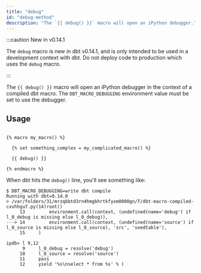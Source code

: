 ```yaml
---
title: "debug"
id: "debug-method"
description: "The `{{ debug() }}` macro will open an iPython debugger."
---
```



:::caution New in v0.14.1

The `debug` macro is new in dbt v0.14.1, and is only intended to be used in a development context with dbt. Do not deploy code to production which uses the `debug` macro.

:::

The `{{ debug() }}` macro will open an iPython debugger in the context of a compiled dbt macro. The `DBT_MACRO_DEBUGGING` environment value must be set to use the debugger.

## Usage

<File name='my_macro.sql'>

```text

{% macro my_macro() %}

  {% set something_complex = my_complicated_macro() %}
  
  {{ debug() }}

{% endmacro %}
```

</File>

When dbt hits the `debug()` line, you'll see something like:

```shell
$ DBT_MACRO_DEBUGGING=write dbt compile
Running with dbt=0.14.0
> /var/folders/31/mrzqbbtd3rn4hmgbhrtkfyxm0000gn/T/dbt-macro-compiled-cxvhhgu7.py(14)root()
     13         environment.call(context, (undefined(name='debug') if l_0_debug is missing else l_0_debug)),
---> 14         environment.call(context, (undefined(name='source') if l_0_source is missing else l_0_source), 'src', 'seedtable'),
     15     )

ipdb> l 9,12
      9     l_0_debug = resolve('debug')
     10     l_0_source = resolve('source')
     11     pass
     12     yield '%s\nselect * from %s' % (
```
